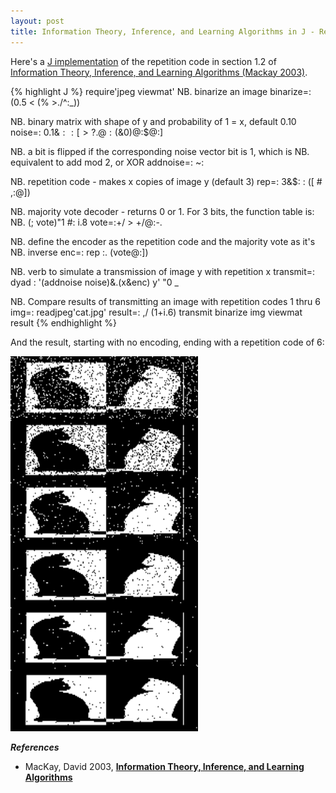 ```yaml
---
layout: post
title: Information Theory, Inference, and Learning Algorithms in J - Repetition Code
---
```


Here's a [J implementation](https://github.com/reckbo/Mackay03) of the
repetition code in section 1.2 of 
[Information Theory, Inference, and Learning Algorithms (Mackay 2003)](http://www.inference.phy.cam.ac.uk/mackay/itila/).



{% highlight J %}
require'jpeg viewmat'
NB. binarize an image
binarize=: (0.5 < (% >./^:_)) 

NB. binary matrix with shape of y and probability of 1 = x, default 0.10
noise=: 0.1&$: : [ > ?.@:($&0)@:$@:]

NB. a bit is flipped if the corresponding noise vector bit is 1, which is
NB. equivalent to add mod 2, or XOR 
addnoise=: ~:  

NB. repetition code - makes x copies of image y (default 3)
rep=: 3&$: : ([ # ,:@])  

NB. majority vote decoder - returns 0 or 1.  For 3 bits, the function table is:
NB. (; vote)"1 #: i.8
vote=:+/ > +/@:-.  

NB. define the encoder as the repetition code and the majority vote as it's
NB. inverse
enc=: rep :. (vote@:])

NB. verb to simulate a transmission of image y with repetition x
transmit=: dyad : '(addnoise noise)&.(x&enc) y'  "0 _

NB. Compare results of transmitting an image with repetition codes 1 thru 6
img=: readjpeg'cat.jpg'
result=: ,/ (1+i.6) transmit binarize img
viewmat result
{% endhighlight %}

And the result, starting with no encoding, ending with a repetition code of 6:

<img src="https://raw.githubusercontent.com/reckbo/Mackay03/master/cat_decoded.png" height="600" width="300"/>


<i><b>References</b></i>

* MacKay, David 2003, **[Information Theory, Inference, and Learning Algorithms](http://www.inference.phy.cam.ac.uk/itprnn/book.pdf)**
